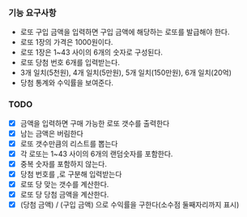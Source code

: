 ### 기능 요구사항
- 로또 구입 금액을 입력하면 구입 금액에 해당하는 로또를 발급해야 한다.  
- 로또 1장의 가격은 1000원이다.
- 로또 1장은 1~43 사이의 6개의 숫자로 구성된다.
- 로또 당첨 번호 6개를 입력받는다.
- 3개 일치(5천원), 4개 일치(5만원), 5개 일치(150만원), 6개 일치(20억)
- 당첨 통계와 수익률을 보여준다.


### TODO
- [x] 금액을 입력하면 구매 가능한 로또 갯수를 출력한다
- [x] 남는 금액은 버림한다
- [x] 로또 갯수만큼의 리스트를 뽑는다
- [x] 각 로또는 1~43 사이의 6개의 랜덤숫자를 포함한다.
- [x] 중복 숫자를 포함하지 않는다.
- [x] 당첨 번호를 ,로 구분해 입력받는다
- [x] 로또 당 맞는 갯수를 계산한다.
- [x] 로또 당 당첨 금액을 계산한다.
- [x] (당첨 금액) / (구입 금액) 으로 수익률을 구한다(소수점 둘째자리까지 표시)
